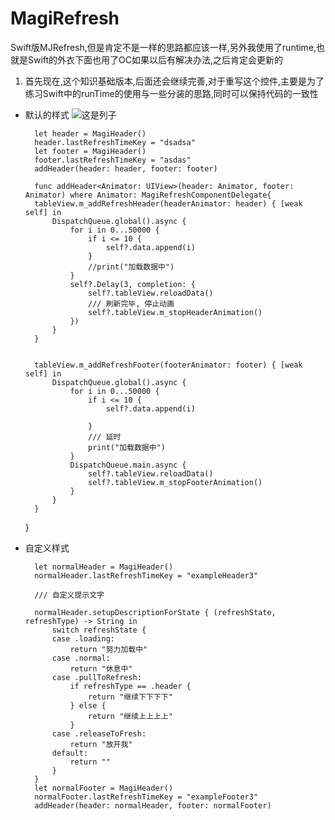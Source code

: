# MagiRefresh
Swift版MJRefresh,但是肯定不是一样的思路都应该一样,另外我使用了runtime,也就是Swift的外衣下面也用了OC如果以后有解决办法,之后肯定会更新的

1. 首先现在,这个知识基础版本,后面还会继续完善,对于重写这个控件,主要是为了练习Swift中的runTime的使用与一些分装的思路,同时可以保持代码的一致性

- 默认的样式
![这是列子](https://github.com/AnRanScheme/ARARefresh/raw/master/picture.gif)

        let header = MagiHeader()
        header.lastRefreshTimeKey = "dsadsa"
        let footer = MagiHeader()
        footer.lastRefreshTimeKey = "asdas"
        addHeader(header: header, footer: footer)
        
        func addHeader<Animator: UIView>(header: Animator, footer: Animator) where Animator: MagiRefreshComponentDelegate{
        tableView.m_addRefreshHeader(headerAnimator: header) { [weak self] in
            DispatchQueue.global().async {
                for i in 0...50000 {
                    if i <= 10 {
                        self?.data.append(i)
                    }
                    //print("加载数据中")
                }
                self?.Delay(3, completion: {
                    self?.tableView.reloadData()
                    /// 刷新完毕, 停止动画
                    self?.tableView.m_stopHeaderAnimation()
                })
            }
        }
        
        
        tableView.m_addRefreshFooter(footerAnimator: footer) { [weak self] in
            DispatchQueue.global().async {
                for i in 0...50000 {
                    if i <= 10 {
                        self?.data.append(i)
                        
                    }
                    /// 延时
                    print("加载数据中")
                }
                DispatchQueue.main.async {
                    self?.tableView.reloadData()
                    self?.tableView.m_stopFooterAnimation()
                }
            }
        }
    }

- 自定义样式

        let normalHeader = MagiHeader()
        normalHeader.lastRefreshTimeKey = "exampleHeader3"
        
        /// 自定义提示文字

        normalHeader.setupDescriptionForState { (refreshState, refreshType) -> String in
            switch refreshState {
            case .loading:
                return "努力加载中"
            case .normal:
                return "休息中"
            case .pullToRefresh:
                if refreshType == .header {
                    return "继续下下下下"
                } else {
                    return "继续上上上上"
                }
            case .releaseToFresh:
                return "放开我"
            default:
                return ""
            }
        }
        let normalFooter = MagiHeader()
        normalFooter.lastRefreshTimeKey = "exampleFooter3"
        addHeader(header: normalHeader, footer: normalFooter)
